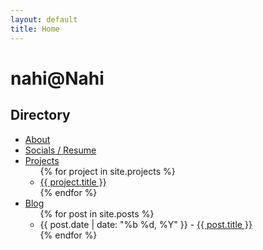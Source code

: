```yaml
---
layout: default
title: Home
---
```


# nahi@Nahi

## Directory

- [About](/about/)
- [Socials / Resume](/contact/)
- [Projects](/projects/)
  <ul>
  {% for project in site.projects %}
    <li class="subitem"><a href="{{ project.url }}">{{ project.title }}</a></li>
  {% endfor %}
  </ul>
- [Blog](/posts/)
  <ul>
  {% for post in site.posts %}
    <li class="subitem">{{ post.date | date: "%b %d, %Y" }} - <a href="{{ post.url }}">{{ post.title }}</a></li>
  {% endfor %}
  </ul>

